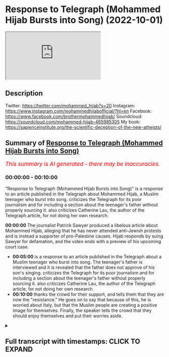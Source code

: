 # Response to Telegraph (Mohammed Hijab Bursts into Song) (2022-10-01)

<iframe loading='lazy' allow='autoplay' src='https://www.youtube.com/embed/ffi2vmGVz8o'></iframe>

## Description

Twitter: https://twitter.com/mohammed_hijab?s=20
Instagram: https://www.instagram.com/mohammedhijabofficial/?hl=en
Facebook: https://www.facebook.com/brothermohammedhijab/
Soundcloud: https://soundcloud.com/mohammed-hijab-465985305
My book: https://sapienceinstitute.org/the-scientific-deception-of-the-new-atheists/

## Summary of [Response to Telegraph (Mohammed Hijab Bursts into Song)](https://www.youtube.com/watch?v=ffi2vmGVz8o)


*<span style="color:red; font-size:125%">This summary is AI generated - there may be inaccuracies</span>. [](/)*

### <a onclick="modifyYTiframeseektime('0')">00:00:00</a> - <a onclick="modifyYTiframeseektime('600')">00:10:00</a>

 "Response to Telegraph (Mohammed Hijab Bursts into Song)" is a response to an article published in the Telegraph about Mohammed Hijab, a Muslim teenager who burst into song.  criticizes the Telegraph for its poor journalism and for including a section about the teenager's father without properly sourcing it.  also criticizes Catherine Lau, the author of the Telegraph article, for not doing her own research.

**<a onclick="modifyYTiframeseektime('0')">00:00:00</a>** The journalist Patrick Sawyer produced a libelous article about Mohammed Hijab, alleging that he has never attended anti-Jewish protests and is instead a supporter of pro-Palestine causes. Hijab responds by suing Sawyer for defamation, and the video ends with a preview of his upcoming court case.
* **<a onclick="modifyYTiframeseektime('300')">00:05:00</a>** is a response to an article published in the Telegraph about a Muslim teenager who burst into song. The teenager's father is interviewed and it is revealed that the father does not approve of his son's singing.  criticizes the Telegraph for its poor journalism and for including a section about the teenager's father without properly sourcing it.  also criticizes Catherine Lau, the author of the Telegraph article, for not doing her own research.
* **<a onclick="modifyYTiframeseektime('600')">00:10:00</a>** thanks the crowd for their support, and tells them that they are now the "resistance." He goes on to say that because of this, he is worried about Italy, but that the Muslim people are creating a positive image for themselves. Finally, the speaker tells the crowd that they should enjoy themselves and put their worries aside.

<details><summary><h2>Full transcript with timestamps: CLICK TO EXPAND</h2></summary>

<a onclick="modifyYTiframeseektime('0')">0:00:00</a> Martina  
<a onclick="modifyYTiframeseektime('13')">0:00:13</a> Patrick Sawyer  
<a onclick="modifyYTiframeseektime('15')">0:00:15</a> a senior journalist at the telegraph who  
<a onclick="modifyYTiframeseektime('18')">0:00:18</a> produced a piece about me  
<a onclick="modifyYTiframeseektime('20')">0:00:20</a> some time ago  
<a onclick="modifyYTiframeseektime('23')">0:00:23</a> a completely libelous piece where he  
<a onclick="modifyYTiframeseektime('27')">0:00:27</a> misrepresents me  
<a onclick="modifyYTiframeseektime('29')">0:00:29</a> completely in fact forget about just  
<a onclick="modifyYTiframeseektime('31')">0:00:31</a> misrepresenting me he misrepresents the  
<a onclick="modifyYTiframeseektime('34')">0:00:34</a> entire situation  
<a onclick="modifyYTiframeseektime('35')">0:00:35</a> in Leicester between the hindutva and  
<a onclick="modifyYTiframeseektime('38')">0:00:38</a> the Muslim people let's take a look at  
<a onclick="modifyYTiframeseektime('40')">0:00:40</a> what he looks like  
<a onclick="modifyYTiframeseektime('42')">0:00:42</a> because it's already on the public  
<a onclick="modifyYTiframeseektime('44')">0:00:44</a> record he's got a an open Twitter  
<a onclick="modifyYTiframeseektime('46')">0:00:46</a> account there's no problems here in fact  
<a onclick="modifyYTiframeseektime('48')">0:00:48</a> he was showing pictures of me as well in  
<a onclick="modifyYTiframeseektime('50')">0:00:50</a> fact mentioning where I live  
<a onclick="modifyYTiframeseektime('53')">0:00:53</a> I think he lives in Middlesex London  
<a onclick="modifyYTiframeseektime('55')">0:00:55</a> just to return the favor to him since he  
<a onclick="modifyYTiframeseektime('58')">0:00:58</a> has tried to expose where I live no  
<a onclick="modifyYTiframeseektime('60')">0:01:00</a> problem you live in Middlesex London I  
<a onclick="modifyYTiframeseektime('63')">0:01:03</a> think it is anyway  
<a onclick="modifyYTiframeseektime('65')">0:01:05</a> no matter this individual will now have  
<a onclick="modifyYTiframeseektime('68')">0:01:08</a> to present himself  
<a onclick="modifyYTiframeseektime('70')">0:01:10</a> in a court of law  
<a onclick="modifyYTiframeseektime('72')">0:01:12</a> because he is officially being sued now  
<a onclick="modifyYTiframeseektime('75')">0:01:15</a> whether or not he wins the case  
<a onclick="modifyYTiframeseektime('77')">0:01:17</a> is aside the point the fact that you  
<a onclick="modifyYTiframeseektime('80')">0:01:20</a> decided to misrepresent me in the ways  
<a onclick="modifyYTiframeseektime('82')">0:01:22</a> that you have  
<a onclick="modifyYTiframeseektime('84')">0:01:24</a> means now that you will be  
<a onclick="modifyYTiframeseektime('85')">0:01:25</a> inconvenienced with a court case  
<a onclick="modifyYTiframeseektime('89')">0:01:29</a> but what wouldn't be known is that I  
<a onclick="modifyYTiframeseektime('92')">0:01:32</a> actually gave you an opportunity to make  
<a onclick="modifyYTiframeseektime('94')">0:01:34</a> reasonable retractions I recorded the  
<a onclick="modifyYTiframeseektime('98')">0:01:38</a> conversation that I had with you in kind  
<a onclick="modifyYTiframeseektime('99')">0:01:39</a> and in that conversation I went through  
<a onclick="modifyYTiframeseektime('102')">0:01:42</a> piece by piece  
<a onclick="modifyYTiframeseektime('105')">0:01:45</a> what exactly was misrepresentative about  
<a onclick="modifyYTiframeseektime('109')">0:01:49</a> that article  
<a onclick="modifyYTiframeseektime('110')">0:01:50</a> the first thing I said to you as you can  
<a onclick="modifyYTiframeseektime('113')">0:01:53</a> hear  
<a onclick="modifyYTiframeseektime('114')">0:01:54</a> will you be able to hear is that I have  
<a onclick="modifyYTiframeseektime('117')">0:01:57</a> never  
<a onclick="modifyYTiframeseektime('118')">0:01:58</a> and will never  
<a onclick="modifyYTiframeseektime('120')">0:02:00</a> or don't have the time or any kind of  
<a onclick="modifyYTiframeseektime('122')">0:02:02</a> inclination  
<a onclick="modifyYTiframeseektime('124')">0:02:04</a> to attend supposed  
<a onclick="modifyYTiframeseektime('126')">0:02:06</a> anti-jewish protests  
<a onclick="modifyYTiframeseektime('129')">0:02:09</a> the only ever protests I've attended  
<a onclick="modifyYTiframeseektime('132')">0:02:12</a> or spearheaded or been a party to  
<a onclick="modifyYTiframeseektime('136')">0:02:16</a> are pro-palissinian protests and unless  
<a onclick="modifyYTiframeseektime('139')">0:02:19</a> in your mind  
<a onclick="modifyYTiframeseektime('141')">0:02:21</a> the two Notions are equivalent  
<a onclick="modifyYTiframeseektime('144')">0:02:24</a> then this is nothing but pure  
<a onclick="modifyYTiframeseektime('147')">0:02:27</a> misrepresentation and in fact not just  
<a onclick="modifyYTiframeseektime('150')">0:02:30</a> that it's a clear attempt by the media  
<a onclick="modifyYTiframeseektime('154')">0:02:34</a> to employ  
<a onclick="modifyYTiframeseektime('156')">0:02:36</a> this kind of  
<a onclick="modifyYTiframeseektime('159')">0:02:39</a> censoriousness  
<a onclick="modifyYTiframeseektime('161')">0:02:41</a> or to create a culture of sensoriousness  
<a onclick="modifyYTiframeseektime('165')">0:02:45</a> for individuals who are activists for  
<a onclick="modifyYTiframeseektime('167')">0:02:47</a> the Palestinian cause by labeling them  
<a onclick="modifyYTiframeseektime('170')">0:02:50</a> with the worst kind of labels I have to  
<a onclick="modifyYTiframeseektime('173')">0:02:53</a> break it to you not only is this unfair  
<a onclick="modifyYTiframeseektime('178')">0:02:58</a> is it illegal in this country for you to  
<a onclick="modifyYTiframeseektime('181')">0:03:01</a> say something like that but also  
<a onclick="modifyYTiframeseektime('184')">0:03:04</a> it is something which now demonstrates  
<a onclick="modifyYTiframeseektime('187')">0:03:07</a> your desperation and the fact that  
<a onclick="modifyYTiframeseektime('190')">0:03:10</a> you've lost the argument  
<a onclick="modifyYTiframeseektime('192')">0:03:12</a> the fact is this  
<a onclick="modifyYTiframeseektime('195')">0:03:15</a> I have had conversations with Jewish  
<a onclick="modifyYTiframeseektime('197')">0:03:17</a> people debates with Jewish people  
<a onclick="modifyYTiframeseektime('200')">0:03:20</a> debates with Zionist people countless  
<a onclick="modifyYTiframeseektime('202')">0:03:22</a> debates  
<a onclick="modifyYTiframeseektime('204')">0:03:24</a> countless debates  
<a onclick="modifyYTiframeseektime('206')">0:03:26</a> and all of them were favorable to me as  
<a onclick="modifyYTiframeseektime('209')">0:03:29</a> you can see with the hundred actually  
<a onclick="modifyYTiframeseektime('211')">0:03:31</a> not hundreds of thousands I would say  
<a onclick="modifyYTiframeseektime('213')">0:03:33</a> tens of millions of people who have  
<a onclick="modifyYTiframeseektime('215')">0:03:35</a> viewed such debates I've even produced a  
<a onclick="modifyYTiframeseektime('217')">0:03:37</a> book on the matter of Zionist terrorism  
<a onclick="modifyYTiframeseektime('224')">0:03:44</a> and so after the public  
<a onclick="modifyYTiframeseektime('227')">0:03:47</a> have seen this and millions of people  
<a onclick="modifyYTiframeseektime('229')">0:03:49</a> have been affected  
<a onclick="modifyYTiframeseektime('231')">0:03:51</a> and that the white top the intellectual  
<a onclick="modifyYTiframeseektime('234')">0:03:54</a> white towel has been thrown in  
<a onclick="modifyYTiframeseektime('237')">0:03:57</a> this is what you have to resort to Now  
<a onclick="modifyYTiframeseektime('239')">0:03:59</a> isn't it you now have to resort instead  
<a onclick="modifyYTiframeseektime('242')">0:04:02</a> of trying to defeat me with facts  
<a onclick="modifyYTiframeseektime('245')">0:04:05</a> and scholarly references and citations  
<a onclick="modifyYTiframeseektime('248')">0:04:08</a> now it's anti-jewish okay  
<a onclick="modifyYTiframeseektime('252')">0:04:12</a> even though there are unequivocal  
<a onclick="modifyYTiframeseektime('254')">0:04:14</a> statements on this very channel of me  
<a onclick="modifyYTiframeseektime('257')">0:04:17</a> speaking against anti-Semitism but let's  
<a onclick="modifyYTiframeseektime('259')">0:04:19</a> disregard that not even mention that and  
<a onclick="modifyYTiframeseektime('262')">0:04:22</a> refer to me as answer Jewish does that  
<a onclick="modifyYTiframeseektime('264')">0:04:24</a> you do you think you have  
<a onclick="modifyYTiframeseektime('266')">0:04:26</a> proven yourself to be victorious  
<a onclick="modifyYTiframeseektime('268')">0:04:28</a> in so doing or is this a great defeat  
<a onclick="modifyYTiframeseektime('271')">0:04:31</a> for you  
<a onclick="modifyYTiframeseektime('272')">0:04:32</a> and for for all I know you're you are an  
<a onclick="modifyYTiframeseektime('275')">0:04:35</a> Italian man  
<a onclick="modifyYTiframeseektime('277')">0:04:37</a> you're an Italian man you've got you've  
<a onclick="modifyYTiframeseektime('279')">0:04:39</a> got no dog in the fight anyway but of  
<a onclick="modifyYTiframeseektime('281')">0:04:41</a> course you're working for the telegraph  
<a onclick="modifyYTiframeseektime('284')">0:04:44</a> and the telegraph has its own history  
<a onclick="modifyYTiframeseektime('287')">0:04:47</a> secondly  
<a onclick="modifyYTiframeseektime('289')">0:04:49</a> you mentioned other things in the  
<a onclick="modifyYTiframeseektime('290')">0:04:50</a> article which I explained to you I've  
<a onclick="modifyYTiframeseektime('291')">0:04:51</a> never said you say he's a  
<a onclick="modifyYTiframeseektime('294')">0:04:54</a> self-described scholar  
<a onclick="modifyYTiframeseektime('297')">0:04:57</a> or self-proclaimed scholar  
<a onclick="modifyYTiframeseektime('299')">0:04:59</a> I've never made such Proclamation  
<a onclick="modifyYTiframeseektime('303')">0:05:03</a> and I explicitly told you on the phone  
<a onclick="modifyYTiframeseektime('305')">0:05:05</a> that that was the case you lied again  
<a onclick="modifyYTiframeseektime('307')">0:05:07</a> and said yes I found it on your website  
<a onclick="modifyYTiframeseektime('309')">0:05:09</a> you will not find any such statement on  
<a onclick="modifyYTiframeseektime('311')">0:05:11</a> my website now you may see this is a  
<a onclick="modifyYTiframeseektime('313')">0:05:13</a> point of triviality  
<a onclick="modifyYTiframeseektime('315')">0:05:15</a> but it's not trivial for me because if  
<a onclick="modifyYTiframeseektime('316')">0:05:16</a> you're a journalist who's Integris the  
<a onclick="modifyYTiframeseektime('320')">0:05:20</a> point is you're meant to be able to  
<a onclick="modifyYTiframeseektime('322')">0:05:22</a> quote things properly  
<a onclick="modifyYTiframeseektime('323')">0:05:23</a> and if you're incompetent negligent  
<a onclick="modifyYTiframeseektime('326')">0:05:26</a> foolish  
<a onclick="modifyYTiframeseektime('327')">0:05:27</a> low IQ to the point where you can't even  
<a onclick="modifyYTiframeseektime('330')">0:05:30</a> copy and paste things properly something  
<a onclick="modifyYTiframeseektime('333')">0:05:33</a> at year 10 can do a competent year 10  
<a onclick="modifyYTiframeseektime('335')">0:05:35</a> can do forget about that even a year  
<a onclick="modifyYTiframeseektime('337')">0:05:37</a> eight or nine can do  
<a onclick="modifyYTiframeseektime('338')">0:05:38</a> in this country then what are you doing  
<a onclick="modifyYTiframeseektime('341')">0:05:41</a> as a senior journalist in something like  
<a onclick="modifyYTiframeseektime('343')">0:05:43</a> the telegraph  
<a onclick="modifyYTiframeseektime('345')">0:05:45</a> thirdly  
<a onclick="modifyYTiframeseektime('346')">0:05:46</a> he actually starts speaking about my  
<a onclick="modifyYTiframeseektime('348')">0:05:48</a> relationship with my father  
<a onclick="modifyYTiframeseektime('350')">0:05:50</a> I want to know why and he says I spoke  
<a onclick="modifyYTiframeseektime('353')">0:05:53</a> to a close relative  
<a onclick="modifyYTiframeseektime('355')">0:05:55</a> by the way you couldn't have spoken to a  
<a onclick="modifyYTiframeseektime('358')">0:05:58</a> close relative because I don't have many  
<a onclick="modifyYTiframeseektime('360')">0:06:00</a> close relatives in this country  
<a onclick="modifyYTiframeseektime('363')">0:06:03</a> and in fact the ones that I do have in  
<a onclick="modifyYTiframeseektime('366')">0:06:06</a> this country were broad for the most  
<a onclick="modifyYTiframeseektime('368')">0:06:08</a> part and it's impossible for you to have  
<a onclick="modifyYTiframeseektime('371')">0:06:11</a> such information in fact if you had  
<a onclick="modifyYTiframeseektime('374')">0:06:14</a> spoken to a close relative can you  
<a onclick="modifyYTiframeseektime('376')">0:06:16</a> please reveal the source because I'm  
<a onclick="modifyYTiframeseektime('378')">0:06:18</a> telling you that it is practically  
<a onclick="modifyYTiframeseektime('381')">0:06:21</a> operationally impossible but for you to  
<a onclick="modifyYTiframeseektime('384')">0:06:24</a> include a section on an article related  
<a onclick="modifyYTiframeseektime('387')">0:06:27</a> to Hindu hindutva Muslim tensions about  
<a onclick="modifyYTiframeseektime('390')">0:06:30</a> my relationship with my father not only  
<a onclick="modifyYTiframeseektime('393')">0:06:33</a> demonstrates the height the epitome of  
<a onclick="modifyYTiframeseektime('396')">0:06:36</a> desperation shows the public the extent  
<a onclick="modifyYTiframeseektime('400')">0:06:40</a> to which you  
<a onclick="modifyYTiframeseektime('402')">0:06:42</a> are trying to spin smear or you're  
<a onclick="modifyYTiframeseektime('405')">0:06:45</a> involved in the smear campaign against  
<a onclick="modifyYTiframeseektime('407')">0:06:47</a> me  
<a onclick="modifyYTiframeseektime('409')">0:06:49</a> but now you've become famous  
<a onclick="modifyYTiframeseektime('412')">0:06:52</a> yes not only inconvenienced  
<a onclick="modifyYTiframeseektime('414')">0:06:54</a> you thought you could put up this  
<a onclick="modifyYTiframeseektime('415')">0:06:55</a> article you and Catherine Lau let's take  
<a onclick="modifyYTiframeseektime('417')">0:06:57</a> a picture of C Catherine Lau for some  
<a onclick="modifyYTiframeseektime('419')">0:06:59</a> reason she is someone who's on this  
<a onclick="modifyYTiframeseektime('421')">0:07:01</a> article she hasn't contacted me at all  
<a onclick="modifyYTiframeseektime('424')">0:07:04</a> she didn't do any of her own checks  
<a onclick="modifyYTiframeseektime('427')">0:07:07</a> checks at all so she puts her name on an  
<a onclick="modifyYTiframeseektime('430')">0:07:10</a> article like this I know that she is a  
<a onclick="modifyYTiframeseektime('433')">0:07:13</a> feminist maybe she's agitated by my  
<a onclick="modifyYTiframeseektime('435')">0:07:15</a> anti-feminist views maybe she is  
<a onclick="modifyYTiframeseektime('437')">0:07:17</a> agitated by me somehow or some reason  
<a onclick="modifyYTiframeseektime('439')">0:07:19</a> maybe she wants to maybe maybe maybe  
<a onclick="modifyYTiframeseektime('441')">0:07:21</a> she's just trying to get climbed you  
<a onclick="modifyYTiframeseektime('443')">0:07:23</a> know the career ladder  
<a onclick="modifyYTiframeseektime('445')">0:07:25</a> what people will do nowadays to climb a  
<a onclick="modifyYTiframeseektime('448')">0:07:28</a> karelada what's next we're going to do  
<a onclick="modifyYTiframeseektime('450')">0:07:30</a> next for climbing career ladder transmit  
<a onclick="modifyYTiframeseektime('451')">0:07:31</a> somebody a community not mention the  
<a onclick="modifyYTiframeseektime('454')">0:07:34</a> fact that there's a hindutva problem in  
<a onclick="modifyYTiframeseektime('456')">0:07:36</a> Leicester which is a far right  
<a onclick="modifyYTiframeseektime('459')">0:07:39</a> radical  
<a onclick="modifyYTiframeseektime('460')">0:07:40</a> organization that if anybody knew  
<a onclick="modifyYTiframeseektime('463')">0:07:43</a> yes if anybody knew if its roots  
<a onclick="modifyYTiframeseektime('467')">0:07:47</a> connected to the RSS  
<a onclick="modifyYTiframeseektime('470')">0:07:50</a> the second Chief of which actually  
<a onclick="modifyYTiframeseektime('471')">0:07:51</a> praised the Holocaust and called for one  
<a onclick="modifyYTiframeseektime('475')">0:07:55</a> all of that has been is conspicuously  
<a onclick="modifyYTiframeseektime('478')">0:07:58</a> absent in your article but you want to  
<a onclick="modifyYTiframeseektime('481')">0:08:01</a> focus on Muhammad hijab and his  
<a onclick="modifyYTiframeseektime('482')">0:08:02</a> relationship with his father  
<a onclick="modifyYTiframeseektime('487')">0:08:07</a> do you think this is good reporting and  
<a onclick="modifyYTiframeseektime('488')">0:08:08</a> good journalism is this in the public  
<a onclick="modifyYTiframeseektime('489')">0:08:09</a> interest  
<a onclick="modifyYTiframeseektime('491')">0:08:11</a> I don't think this is in the public  
<a onclick="modifyYTiframeseektime('492')">0:08:12</a> interest but both of you collaborated on  
<a onclick="modifyYTiframeseektime('494')">0:08:14</a> this point so I'm wondering why  
<a onclick="modifyYTiframeseektime('496')">0:08:16</a> Catherine Lau  
<a onclick="modifyYTiframeseektime('498')">0:08:18</a> why you put your name to such a thing  
<a onclick="modifyYTiframeseektime('502')">0:08:22</a> didn't you think it would drag you down  
<a onclick="modifyYTiframeseektime('503')">0:08:23</a> as well did you think there would be no  
<a onclick="modifyYTiframeseektime('505')">0:08:25</a> consequence to such  
<a onclick="modifyYTiframeseektime('508')">0:08:28</a> a written piece did you think there'll  
<a onclick="modifyYTiframeseektime('510')">0:08:30</a> be no legal consequence no PR  
<a onclick="modifyYTiframeseektime('513')">0:08:33</a> consequence you're dealing with a public  
<a onclick="modifyYTiframeseektime('515')">0:08:35</a> figure  
<a onclick="modifyYTiframeseektime('516')">0:08:36</a> who has a viewership  
<a onclick="modifyYTiframeseektime('519')">0:08:39</a> which is comparable to the telegraph  
<a onclick="modifyYTiframeseektime('521')">0:08:41</a> itself  
<a onclick="modifyYTiframeseektime('524')">0:08:44</a> are you mad  
<a onclick="modifyYTiframeseektime('525')">0:08:45</a> did you think there was not going to be  
<a onclick="modifyYTiframeseektime('527')">0:08:47</a> a response  
<a onclick="modifyYTiframeseektime('530')">0:08:50</a> how can you throw stones when you live  
<a onclick="modifyYTiframeseektime('532')">0:08:52</a> in a glass house  
<a onclick="modifyYTiframeseektime('534')">0:08:54</a> your viewership is restricted to the  
<a onclick="modifyYTiframeseektime('535')">0:08:55</a> United Kingdom  
<a onclick="modifyYTiframeseektime('537')">0:08:57</a> our viewership is not restricted to the  
<a onclick="modifyYTiframeseektime('539')">0:08:59</a> United Kingdom now you've become famous  
<a onclick="modifyYTiframeseektime('541')">0:09:01</a> in all kinds of countries  
<a onclick="modifyYTiframeseektime('544')">0:09:04</a> you go to Malaysia somehow isn't that  
<a onclick="modifyYTiframeseektime('546')">0:09:06</a> Patrick Sauer isn't that the liar  
<a onclick="modifyYTiframeseektime('549')">0:09:09</a> you go to uh any Arab country oh it's  
<a onclick="modifyYTiframeseektime('552')">0:09:12</a> not the liar  
<a onclick="modifyYTiframeseektime('553')">0:09:13</a> that tried to defame  
<a onclick="modifyYTiframeseektime('555')">0:09:15</a> one of our guys  
<a onclick="modifyYTiframeseektime('557')">0:09:17</a> well  
<a onclick="modifyYTiframeseektime('559')">0:09:19</a> even if you go to Italy you're ashamed  
<a onclick="modifyYTiframeseektime('562')">0:09:22</a> to journalism you are a disgrace the  
<a onclick="modifyYTiframeseektime('565')">0:09:25</a> journalism you're a disgrace to the  
<a onclick="modifyYTiframeseektime('567')">0:09:27</a> Italian people the Italian people the  
<a onclick="modifyYTiframeseektime('569')">0:09:29</a> good Italian people in fact you've put  
<a onclick="modifyYTiframeseektime('572')">0:09:32</a> us in a position  
<a onclick="modifyYTiframeseektime('573')">0:09:33</a> where you have made the people see the  
<a onclick="modifyYTiframeseektime('576')">0:09:36</a> extent to which the new Mavericks  
<a onclick="modifyYTiframeseektime('579')">0:09:39</a> the new outcasts are in fact this Muslim  
<a onclick="modifyYTiframeseektime('582')">0:09:42</a> population in Britain  
<a onclick="modifyYTiframeseektime('584')">0:09:44</a> why are you so desperate to paint them  
<a onclick="modifyYTiframeseektime('586')">0:09:46</a> out in a bad way  
<a onclick="modifyYTiframeseektime('588')">0:09:48</a> because you know  
<a onclick="modifyYTiframeseektime('590')">0:09:50</a> you know that Islam and Islamic  
<a onclick="modifyYTiframeseektime('593')">0:09:53</a> civilization  
<a onclick="modifyYTiframeseektime('595')">0:09:55</a> is something which you're trying to put  
<a onclick="modifyYTiframeseektime('597')">0:09:57</a> your foot on it's the sleeping giant  
<a onclick="modifyYTiframeseektime('599')">0:09:59</a> which if it wakes up  
<a onclick="modifyYTiframeseektime('602')">0:10:02</a> all kinds of things will take place  
<a onclick="modifyYTiframeseektime('603')">0:10:03</a> you're trying your best  
<a onclick="modifyYTiframeseektime('606')">0:10:06</a> but we are now the resistance the legal  
<a onclick="modifyYTiframeseektime('609')">0:10:09</a> resistance  
<a onclick="modifyYTiframeseektime('610')">0:10:10</a> and I say this from a  
<a onclick="modifyYTiframeseektime('612')">0:10:12</a> movement perspective  
<a onclick="modifyYTiframeseektime('614')">0:10:14</a> we are now  
<a onclick="modifyYTiframeseektime('616')">0:10:16</a> like the farmers in Italy so now we you  
<a onclick="modifyYTiframeseektime('620')">0:10:20</a> put us on a bad mood Patrick's hour  
<a onclick="modifyYTiframeseektime('623')">0:10:23</a> and now I'm sorry to say I'm worried for  
<a onclick="modifyYTiframeseektime('626')">0:10:26</a> Italy maybe it's going in a fascistic  
<a onclick="modifyYTiframeseektime('628')">0:10:28</a> direction hopefully it's not  
<a onclick="modifyYTiframeseektime('630')">0:10:30</a> but uh  
<a onclick="modifyYTiframeseektime('632')">0:10:32</a> we have become the Mavericks now the  
<a onclick="modifyYTiframeseektime('634')">0:10:34</a> anti-established Mavericks the Muslim  
<a onclick="modifyYTiframeseektime('636')">0:10:36</a> people and you're helping us  
<a onclick="modifyYTiframeseektime('639')">0:10:39</a> create this image  
<a onclick="modifyYTiframeseektime('641')">0:10:41</a> so what I have to say to put us in a  
<a onclick="modifyYTiframeseektime('643')">0:10:43</a> good mood  
<a onclick="modifyYTiframeseektime('644')">0:10:44</a> is  
<a onclick="modifyYTiframeseektime('673')">0:11:13</a> foreign  
<a onclick="modifyYTiframeseektime('680')">0:11:20</a> [Applause]  
<a onclick="modifyYTiframeseektime('681')">0:11:21</a> [Laughter]  
<a onclick="modifyYTiframeseektime('685')">0:11:25</a> [Applause]  
</details>